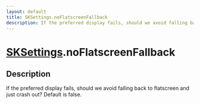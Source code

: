 ```yaml
---
layout: default
title: SKSettings.noFlatscreenFallback
description: If the preferred display fails, should we avoid falling back to flatscreen and just crash out? Default is false.
---
```

# [SKSettings]({{site.url}}/Pages/Reference/SKSettings.html).noFlatscreenFallback

## Description
If the preferred display fails, should we avoid falling
back to flatscreen and just crash out? Default is false.

